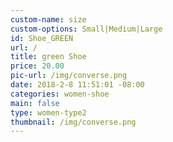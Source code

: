 ```yaml
---
custom-name: size
custom-options: Small|Medium|Large
id: Shoe_GREEN
url: /
title: green Shoe
price: 20.00
pic-url: /img/converse.png
date: 2018-2-8 11:51:01 -08:00
categories: women-shoe
main: false
type: women-type2
thumbnail: /img/converse.png
---
```

